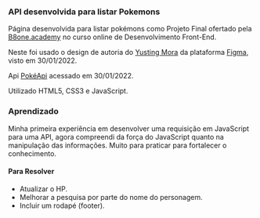 ### API desenvolvida para listar Pokemons

Página desenvolvida para listar pokémons como Projeto Final ofertado pela [B8one.academy](https://www.b8one.academy/) no curso online de Desenvolvimento Front-End.

Neste foi usado o design de autoria do [Yusting Mora](yuxingames@gmail.com) da plataforma [Figma](https://www.figma.com/file/CFd1USWtbpCj3gogP6FB7X/Pokemon?node-id=9%3A2), visto em 30/01/2022.

Api [PokéApi](https://pokeapi.co/) acessado em 30/01/2022.

Utilizado HTML5, CSS3 e JavaScript.

### Aprendizado

Minha primeira experiência em desenvolver uma requisição em JavaScript para uma API, agora compreendi da força do JavaScript quanto na manipulação das informações. Muito para praticar para fortalecer o conhecimento.

#### Para Resolver

* Atualizar o HP.
* Melhorar a pesquisa por parte do nome do personagem.
* Incluir um rodapé (footer).

